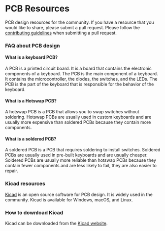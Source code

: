 # PCB Resources

PCB design resources for the community. If you have a resource that you would like to share, please submit a pull request. Please follow the [contributing guidelines](../CONTRIBUTING.md) when submitting a pull request.

### FAQ about PCB design

#### What is a keyboard PCB?

A PCB is a printed circuit board. It is a board that contains the electronic components of a keyboard. The PCB is the main component of a keyboard. It contains the microcontroller, the diodes, the switches, and the LEDs. The PCB is the part of the keyboard that is responsible for the behavior of the keyboard.

#### What is a Hotswap PCB?

A hotswap PCB is a PCB that allows you to swap switches without soldering. Hotswap PCBs are usually used in custom keyboards and are usually more expensive than soldered PCBs because they contain more components.

#### What is a soldered PCB?

A soldered PCB is a PCB that requires soldering to install switches. Soldered PCBs are usually used in pre-built keyboards and are usually cheaper. Soldered PCBs are usually more reliable than hotswap PCBs because they contain fewer components and are less likely to fail, they are also easier to repair.

### Kicad resources

[Kicad](https://kicad.org) is an open source software for PCB design. It is widely used in the community. Kicad is available for Windows, macOS, and Linux.

### How to download Kicad

Kicad can be downloaded from the [Kicad website](https://kicad.org/download/). 


